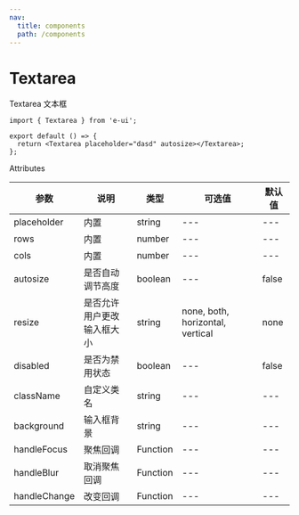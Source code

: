 ```yaml
---
nav:
  title: components
  path: /components
---
```


# Textarea

Textarea 文本框

```tsx
import { Textarea } from 'e-ui';

export default () => {
  return <Textarea placeholder="dasd" autosize></Textarea>;
};
```

Attributes

| 参数         | 说明                       | 类型     | 可选值                           | 默认值 |
| ------------ | -------------------------- | -------- | -------------------------------- | ------ |
| placeholder  | 内置                       | string   | ---                              | ---    |
| rows         | 内置                       | number   | ---                              | ---    |
| cols         | 内置                       | number   | ---                              | ---    |
| autosize     | 是否自动调节高度           | boolean  | ---                              | false  |
| resize       | 是否允许用户更改输入框大小 | string   | none, both, horizontal, vertical | none   |
| disabled     | 是否为禁用状态             | boolean  | ---                              | false  |
| className    | 自定义类名                 | string   | ---                              | ---    |
| background   | 输入框背景                 | string   | ---                              | ---    |
| handleFocus  | 聚焦回调                   | Function | ---                              | ---    |
| handleBlur   | 取消聚焦回调               | Function | ---                              | ---    |
| handleChange | 改变回调                   | Function | ---                              | ---    |
